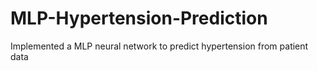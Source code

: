# MLP-Hypertension-Prediction
Implemented a MLP neural network to predict hypertension from patient data

